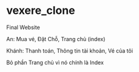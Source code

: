 # vexere_clone
Final Website

An: Mua vé, Đặt Chỗ, Trang chủ (index)

Khánh: Thanh toán, Thông tin tài khoản, Vé của tôi


Bỏ phần Trang chủ vì nó chính là Index
